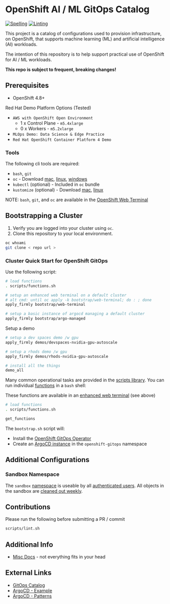 # OpenShift AI / ML GitOps Catalog

[![Spelling](https://github.com/codekow/demo-ai-gitops-catalog/actions/workflows/spellcheck.yaml/badge.svg)](https://github.com/codekow/demo-ai-gitops-catalog/actions/workflows/spellcheck.yaml)
[![Linting](https://github.com/codekow/demo-ai-gitops-catalog/actions/workflows/linting.yaml/badge.svg)](https://github.com/codekow/demo-ai-gitops-catalog/actions/workflows/linting.yaml)

This project is a catalog of configurations used to provision infrastructure, on
OpenShift, that supports machine learning (ML) and artificial intelligence (AI) workloads.

The intention of this repository is to help support practical use of OpenShift for AI / ML workloads.

**This repo is subject to frequent, breaking changes!**

## Prerequisites

- OpenShift 4.8+

Red Hat Demo Platform Options (Tested)

- `AWS with OpenShift Open Environment`
  - 1 x Control Plane - `m5.4xlarge`
  - 0 x Workers - `m5.2xlarge`
- `MLOps Demo: Data Science & Edge Practice`
- `Red Hat OpenShift Container Platform 4 Demo`

### Tools

The following cli tools are required:

- `bash`, `git`
- `oc` - Download [mac](https://formulae.brew.sh/formula/openshift-cli), [linux](https://mirror.openshift.com/pub/openshift-v4/clients/ocp), [windows](https://mirror.openshift.com/pub/openshift-v4/clients/ocp/stable/openshift-client-windows.zip)
- `kubectl` (optional) - Included in `oc` bundle
- `kustomize` (optional) - Download [mac](https://formulae.brew.sh/formula/kustomize), [linux](https://github.com/kubernetes-sigs/kustomize/releases)

NOTE: `bash`, `git`, and `oc` are available in the [OpenShift Web Terminal](https://docs.openshift.com/container-platform/4.12/web_console/web_terminal/installing-web-terminal.html)

## Bootstrapping a Cluster

1. Verify you are logged into your cluster using `oc`.
1. Clone this repository to your local environment.

```sh
oc whoami
git clone < repo url >
```

### Cluster Quick Start for OpenShift GitOps

Use the following script:

```sh
# load functions
. scripts/functions.sh

# setup an enhanced web terminal on a default cluster
# alt cmd: until oc apply -k bootstrap/web-terminal; do : ; done
apply_firmly bootstrap/web-terminal

# setup a basic instance of argocd managing a default cluster
apply_firmly bootstrap/argo-managed
```

Setup a demo

```sh
# setup a dev spaces demo /w gpu
apply_firmly demos/devspaces-nvidia-gpu-autoscale

# setup a rhods demo /w gpu
apply_firmly demos/rhods-nvidia-gpu-autoscale

# install all the things
demo_all
```

Many common operational tasks are provided in the [scripts library](scripts/library/). You can run individual [functions](scripts/functions.sh) in a `bash` shell:

These functions are available in an [enhanced web terminal](components/configs/cluster/web-terminal/overlays/enhanced/kustomization.yaml) (see above)

```sh
# load functions
. scripts/functions.sh

get_functions
```

The `bootstrap.sh` script will:

- Install the [OpenShift GitOps Operator](components/operators/openshift-gitops-operator)
- Create an [ArgoCD instance](components/operators/openshift-gitops-operator/instance/base/openshift-gitops-cr.yaml) in the `openshift-gitops` namespace

<!-- ### Sealed Secrets Bootstrap

`bootstrap.sh` will attempt to deploy sealed-secrets and requires a sealed secret master key to manage existing deployments.  

If managing an already bootstrapped cluster, the sealed-secrets key must be obtained from the initial bootstrap (ask the person who initially setup the cluster).

The sealed secret(s) for bootstrap should be located at:

```sh
bootstrap/sealed-secrets-secret.yaml
```

If this is the first time bootstrapping a cluster, `bootstrap.sh` will deploy a new sealed-secrets controller and obtain a new secret if it does not exist. -->

## Additional Configurations

### Sandbox Namespace

The `sandbox` [namespace](components/configs/cluster/namespaces/instance/sandbox/namespace.yaml) is useable by all [authenticated users](components/configs/cluster/namespaces/instance/sandbox/rolebinding-edit.yaml). All objects in the sandbox are [cleaned out weekly](components/configs/cluster/sandbox-cleanup/sandbox-cleanup-cj.yaml).

## Contributions

Please run the following before submitting a PR / commit

```sh
scripts/lint.sh
```

## Additional Info

- [Misc Docs](docs) - not everything fits in your head

## External Links

- [GitOps Catalog](https://github.com/redhat-cop/gitops-catalog)
- [ArgoCD - Example](https://github.com/gnunn-gitops/cluster-config)
- [ArgoCD - Patterns](https://github.com/gnunn-gitops/standards)
